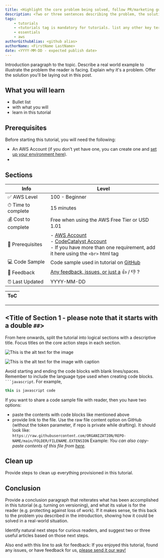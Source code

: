 ```yaml
---
title: <Highlight the core problem being solved, follow PR/marketing guidelines>
description: <Two or three sentences describing the problem, the solution, and tools or services used along the way>
tags:
    - tutorials
    - <tutorials tag is mandatory for tutorials. list any other key terms readers will be searching for using kebab-case, e.g. ci-cd, NOT "ci cd", or "CI-CD">
    - essentials
    - aws
authorGithubAlias: <github alias>
authorName: <FirstName LastName>
date: <YYYY-MM-DD - expected publish date>
---
```


<!-- Throughout this template there will be comments like these, please remove them before committing the first version of the content piece. -->

Introduction paragraph to the topic. Describe a real world example to illustrate the problem the reader is facing. Explain why it's a problem. Offer the solution you'll be laying out in this post.

<!-- Recommended to use future tense. e.g. "In this tutorial, I WILL be showing you how to do XYZ."  -->

## What you will learn

- Bullet list
- with what you will
- learn in this tutorial

## Prerequisites

Before starting this tutorial, you will need the following:

 - An AWS Account (if you don't yet have one, you can create one and [set up your environment here](https://aws.amazon.com/getting-started/guides/setup-environment/)).
 - <!-- any other pre-requisites you will need -->

## Sections
<!-- Update with the appropriate values -->
| Info                | Level                                  |
| ------------------- | -------------------------------------- |
| ✅ AWS Level        | 100 - Beginner                          |
| ⏱ Time to complete  | 15 minutes                             |
| 💰 Cost to complete | Free when using the AWS Free Tier or USD 1.01    |
| 🧩 Prerequisites    | - [AWS Account](https://portal.aws.amazon.com/billing/signup#/start/email)<br>- [CodeCatalyst Account](https://codecatalyst.aws) <br> - If you have more than one requirement, add it here using the `<br>` html tag|
| 💻 Code Sample         | Code sample used in tutorial on [GitHub](<link if you have a code sample associated with the post, otherwise delete this line>)                             |
| 📢 Feedback            | <a href="https://pulse.buildon.aws/survey/DEM0H5VW" target="_blank">Any feedback, issues, or just a</a> 👍 / 👎 ?    |
| ⏰ Last Updated     | YYYY-MM-DD <as mentioned above>                             |

| ToC |
|-----|
<!-- Use the above to auto-generate the table of content. Only build out a manual one if there are too many (sub) sections. -->

---
## <Title of Section 1 - please note that it starts with a double `##`>

From here onwards, split the tutorial into logical sections with a descriptive title. Focus titles on the core action steps in each section.

<!-- Recommended to use present tense. e.g. "First off, let's build a simple application."  -->

<!-- Sample Image link with required images/xx.xxx folder structure -->
![This is the alt text for the image](images/where-this-image-is-stored.png)
<!-- Alt text should provide a description of the pertinent details of the image, not just what it is, e.g. "Image of AWS Console" -->

<!-- Sample Image link with a caption below it, using required images/xx.xxx folder structure -->
![This is the alt text for the image with caption](images/where-this-image-is-stored.png "My image caption below")

<!-- Code Blocks -->
Avoid starting and ending the code blocks with blank lines/spaces. Remember to include the language type used when creating code blocks. ` ```javascript `.
For example,

```javascript
this is javascript code
```

If you want to share a code sample file with reader, then you have two options:
- paste the contents with code blocks like mentioned above
- provide link to the file. Use the raw file content option on GitHub (without the token parameter, if repo is private while drafting). It should look like:   
    `https://raw.githubusercontent.com/ORGANIZATION/REPO-NAME/main/FOLDER/FILENAME.EXTENSION`
    Example:
     _You can also copy-paste contents of this file from [here](https://raw.githubusercontent.com/build-on-aws/aws-elastic-beanstalk-cdk-pipelines/main/lib/eb-appln-stack.ts)._


## Clean up

Provide steps to clean up everything provisioned in this tutorial. 

## Conclusion

<!-- Recommended to use past tense. e.g. "And that's it! We just built and deployed that thing together!"  -->

Provide a conclusion paragraph that reiterates what has been accomplished in this tutorial (e.g. turning on versioning), and what its value is for the reader (e.g. protecting against loss of work). If it makes sense, tie this back to the problem you described in the introduction, showing how it could be solved in a real-world situation. 

Identify natural next steps for curious readers, and suggest two or three useful articles based on those next steps.

Also end with this line to ask for feedback:
If you enjoyed this tutorial, found any issues, or have feedback for us, <a href="https://pulse.buildon.aws/survey/DEM0H5VW" target="_blank">please send it our way!</a>

